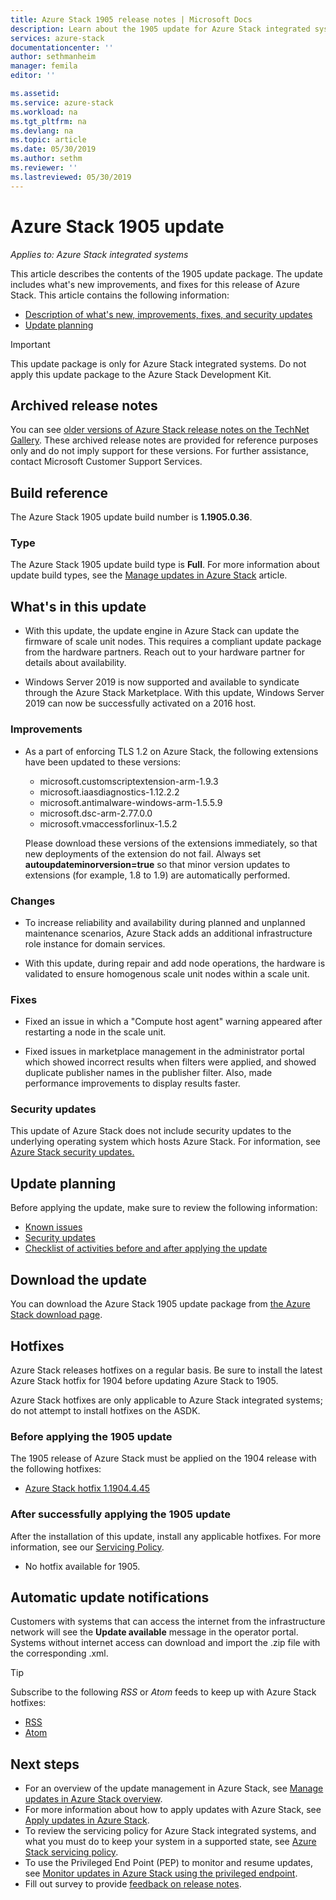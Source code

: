 ```yaml
---
title: Azure Stack 1905 release notes | Microsoft Docs
description: Learn about the 1905 update for Azure Stack integrated systems, including what's new, known issues, and where to download the update.
services: azure-stack
documentationcenter: ''
author: sethmanheim
manager: femila
editor: ''

ms.assetid:  
ms.service: azure-stack
ms.workload: na
ms.tgt_pltfrm: na
ms.devlang: na
ms.topic: article
ms.date: 05/30/2019
ms.author: sethm
ms.reviewer: ''
ms.lastreviewed: 05/30/2019
---
```


# Azure Stack 1905 update

*Applies to: Azure Stack integrated systems*

This article describes the contents of the 1905 update package. The update includes what's new improvements, and fixes for this release of Azure Stack. This article contains the following information:

- [Description of what's new, improvements, fixes, and security updates](#whats-in-this-update)
- [Update planning](#update-planning)

> [!IMPORTANT]  
> This update package is only for Azure Stack integrated systems. Do not apply this update package to the Azure Stack Development Kit.

## Archived release notes

You can see [older versions of Azure Stack release notes on the TechNet Gallery](http://aka.ms/azsarchivedrelnotes). These archived release notes are provided for reference purposes only and do not imply support for these versions. For further assistance, contact Microsoft Customer Support Services.

## Build reference

The Azure Stack 1905 update build number is **1.1905.0.36**.

### Type

The Azure Stack 1905 update build type is **Full**. For more information about update build types, see the [Manage updates in Azure Stack](azure-stack-updates.md) article.

## What's in this update

<!-- The current theme (if any) of this release. -->

<!-- What's new, also net new experiences and features. -->

- With this update, the update engine in Azure Stack can update the firmware of scale unit nodes. This requires a compliant update package from the hardware partners. Reach out to your hardware partner for details about availability.

- Windows Server 2019 is now supported and available to syndicate through the Azure Stack Marketplace.
With this update, Windows Server 2019 can now be successfully activated on a 2016 host.

### Improvements

<!-- Changes and product improvements with tangible customer-facing value. -->
- As a part of enforcing TLS 1.2 on Azure Stack, the following extensions have been updated to these versions:

  - microsoft.customscriptextension-arm-1.9.3
  - microsoft.iaasdiagnostics-1.12.2.2
  - microsoft.antimalware-windows-arm-1.5.5.9
  - microsoft.dsc-arm-2.77.0.0
  - microsoft.vmaccessforlinux-1.5.2

  Please download these versions of the extensions immediately, so that new deployments of the extension do not fail. Always set **autoupdateminorversion=true** so that minor version updates to extensions (for example, 1.8 to 1.9) are automatically performed.

### Changes

- To increase reliability and availability during planned and unplanned maintenance scenarios, Azure Stack adds an additional infrastructure role instance for domain services.

- With this update, during repair and add node operations, the hardware is validated to ensure homogenous scale unit nodes within a scale unit.

### Fixes

<!-- Product fixes that came up from customer deployments worth highlighting, especially if there is an SR/ICM associated to it. -->

- Fixed an issue in which a "Compute host agent" warning appeared after restarting a node in the scale unit.

- Fixed issues in marketplace management in the administrator portal which showed incorrect results when filters were applied, and showed duplicate publisher names in the publisher filter. Also, made performance improvements to display results faster.

### Security updates

This update of Azure Stack does not include security updates to the underlying operating system which hosts Azure Stack. For information, see [Azure Stack security updates.](azure-stack-release-notes-security-updates-1905.md)

## Update planning

Before applying the update, make sure to review the following information:

- [Known issues](azure-stack-release-notes-known-issues-1905.md)
- [Security updates](azure-stack-release-notes-security-updates-1905.md)
- [Checklist of activities before and after applying the update](azure-stack-release-notes-checklist.md)

## Download the update

You can download the Azure Stack 1905 update package from [the Azure Stack download page](https://aka.ms/azurestackupdatedownload).

## Hotfixes

Azure Stack releases hotfixes on a regular basis. Be sure to install the latest Azure Stack hotfix for 1904 before updating Azure Stack to 1905.

Azure Stack hotfixes are only applicable to Azure Stack integrated systems; do not attempt to install hotfixes on the ASDK.

### Before applying the 1905 update

The 1905 release of Azure Stack must be applied on the 1904 release with the following hotfixes:

<!-- One of these. Either no updates at all, nothing is required, or the LATEST hotfix that is required-->
- [Azure Stack hotfix 1.1904.4.45](https://support.microsoft.com/help/4505688)

### After successfully applying the 1905 update

After the installation of this update, install any applicable hotfixes. For more information, see our [Servicing Policy](azure-stack-servicing-policy.md).

<!-- One of these. Either no updates at all, nothing is required, or the LATEST hotfix that is required-->
- No hotfix available for 1905.

## Automatic update notifications

Customers with systems that can access the internet from the infrastructure network will see the **Update available** message in the operator portal. Systems without internet access can download and import the .zip file with the corresponding .xml.

> [!TIP]  
> Subscribe to the following *RSS* or *Atom* feeds to keep up with Azure Stack hotfixes:
>
> - [RSS](https://support.microsoft.com/app/content/api/content/feeds/sap/en-us/32d322a8-acae-202d-e9a9-7371dccf381b/rss)
> - [Atom](https://support.microsoft.com/app/content/api/content/feeds/sap/en-us/32d322a8-acae-202d-e9a9-7371dccf381b/atom)

## Next steps

- For an overview of the update management in Azure Stack, see [Manage updates in Azure Stack overview](azure-stack-updates.md).  
- For more information about how to apply updates with Azure Stack, see [Apply updates in Azure Stack](azure-stack-apply-updates.md).
- To review the servicing policy for Azure Stack integrated systems, and what you must do to keep your system in a supported state, see [Azure Stack servicing policy](azure-stack-servicing-policy.md).  
- To use the Privileged End Point (PEP) to monitor and resume updates, see [Monitor updates in Azure Stack using the privileged endpoint](azure-stack-monitor-update.md).  
- Fill out survey to provide [feedback on release notes](https://forms.microsoft.com).

